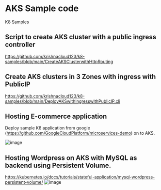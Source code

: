 # AKS Sample code
K8 Samples


## Script to create AKS cluster with a public ingress controller 
https://github.com/krishnacloud123/k8-samples/blob/main/CreateAKSClusterwithHttpRouting

## Create AKS clusters in 3 Zones with ingress with PublicIP
https://github.com/krishnacloud123/k8-samples/blob/main/DeployAKSwithIngresswithPublicIP.cli

## Hosting E-commerce application 
Deploy sample K8 application from google (https://github.com/GoogleCloudPlatform/microservices-demo) on to AKS.

![image](https://user-images.githubusercontent.com/66212565/195665185-0db4c0c3-f17f-4c55-8660-661f976bef56.png)

## Hosting Wordpress on AKS with MySQL as backend using Persistent Volume.
https://kubernetes.io/docs/tutorials/stateful-application/mysql-wordpress-persistent-volume/
![image](https://user-images.githubusercontent.com/66212565/195665930-b895e0a1-9a43-449a-9978-7099ab43e7ee.png)
